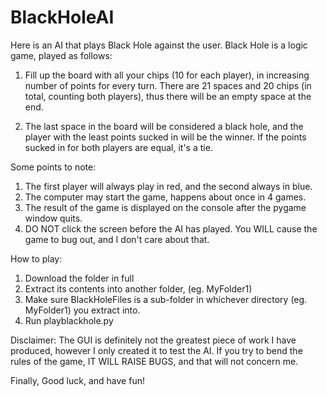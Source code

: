 # BlackHoleAI

Here is an AI that plays Black Hole against the user. Black Hole is a logic game, played as follows:

1. Fill up the board with all your chips (10 for each player), in increasing number of points for every turn. There are 21 spaces and 20 chips (in total, counting both players), thus there will be an empty space at the end.

2. The last space in the board will be considered a black hole, and the player with the least points sucked in will be the winner. If the points sucked in for both players are equal, it's a tie.

Some points to note:
1. The first player will always play in red, and the second always in blue.
2. The computer may start the game, happens about once in 4 games.
3. The result of the game is displayed on the console after the pygame window quits.
4. DO NOT click the screen before the AI has played. You WILL cause the game to bug out, and I don't care about that.

How to play:
1. Download the folder in full
2. Extract its contents into another folder, (eg. MyFolder1)
3. Make sure BlackHoleFiles is a sub-folder in whichever directory (eg. MyFolder1) you extract into.
4. Run playblackhole.py

Disclaimer: The GUI is definitely not the greatest piece of work I have produced, however I only created it to test the AI. If you try to bend the rules of the game, IT WILL RAISE BUGS, and that will not concern me. 

Finally,
Good luck, and have fun!
